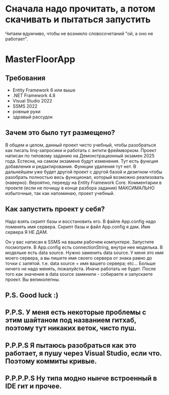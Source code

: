 # Сначала надо прочитать, а потом скачивать и пытаться запустить
Читаем вдумчиво, чтобы не возникло словосочетаний "ой, а оно не работает".
# MasterFloorApp

## Требования
- Entity Framework 6 или выше
- .NET Framework 4.8
- Visual Studio 2022
- SSMS 2022
- ровные руки
- здравый рассудок
  
## Зачем это было тут размещено?
В общем и целом, данный проект чисто учебный, чтобы разобраться как писать linq-запросики и работать с энтити фреймворком. 
Проект написан по типовому заданию на Демонстрационный экзамен 2025 года. Естесна, на самом экзамене будут изменения.
Тут есть функция добавления и редактирования. Функции удаления тут нет. 
В дальнейшем уже будет другой проект с другой базой и дезигном чтобы разобрать полностью весь функционал, который возможно реализовать (наверно).
Вероятно, перееду на Entity Framework Core. 
Комментарии в проекте (если не почищу в конце разбора задания) МАКСИМАЛЬНО избыточные, так как напоминаю, проект учебный.

## Как запустить проект у себя?
Надо взять скрипт базы и восстановить его. В файле App.config надо поменять имя сервера. 
Скрипт базы и файл App.config я дам.
Имя сервера Я НЕ ДАМ. 

Он у вас написан в SSMS на вашем рабочем компуктере. Запустите посмотрите.
В App.config есть connectionString, внутри нее моделька. В модельке есть data source.
Нужно заменить data source. У меня это имя моего сервера, а вы пишете имя своего сервера от знака равно до точки с запятой. 
т.е. data source = имя вашего сервера; etc...
Больше ничего не надо менять, пожалуйста. Иначе работать не будет. 
После того как значение в data source заменили - собираете и запускаете проект. 
Вы великолепны. 

## P.S. Good luck :) 

## P.P.S. У меня есть некоторые проблемы с этим шайтаном под названием гитхаб, поэтому тут никаких веток, чисто пуш. 

## P.P.P.S Я пытаюсь разобраться как это работает, я пушу через Visual Studio, если что. Поэтому коммиты кривые. 

## P.P.P.P.S Ну типа модно нынче встроенный в IDE гит и прочее. 
